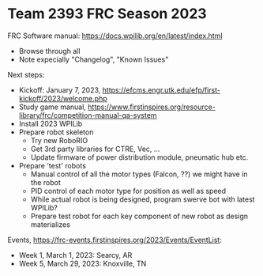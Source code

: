 Team 2393 FRC Season 2023
=========================

FRC Software manual: https://docs.wpilib.org/en/latest/index.html
  * Browse through all
  * Note expecially "Changelog", "Known Issues"
 
Next steps:
  * Kickoff: January 7, 2023, https://efcms.engr.utk.edu/efp/first-kickoff/2023/welcome.php
  * Study game manual, https://www.firstinspires.org/resource-library/frc/competition-manual-qa-system
  * Install 2023 WPILib
  * Prepare robot skeleton
    * Try new RoboRIO
    * Get 3rd party libraries for CTRE, Vec, ...
    * Update firmware of power distribution module, pneumatic hub etc.
  * Prepare 'test' robots
    * Manual control of all the motor types (Falcon, ??) we might have in the robot
    * PID control of each motor type for position as well as speed
    * While actual robot is being designed, program swerve bot with latest WPILib?
    * Prepare test robot for each key component of new robot as design materializes

Events, https://frc-events.firstinspires.org/2023/Events/EventList:
 * Week 1, March 1, 2023: Searcy, AR
 * Week 5, March 29, 2023: Knoxville, TN  
